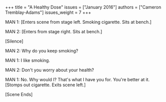 +++
title = "A Healthy Dose"
issues = ["January 2016"]
authors = ["Cameron Tremblay-Adams"]
issues_weight = 7
+++

MAN 1: [Enters scene from stage left. Smoking cigarette. Sits at bench.]

MAN 2: [Enters from stage right. Sits at bench.]

[Silence]

MAN 2: Why do you keep smoking?

MAN 1: I like smoking.

MAN 2: Don't you worry about your health?

MAN 1: No. Why would I? That's what I have you for. You're better at it. [Stomps out cigarette. Exits scene left.]

[Scene Ends]
